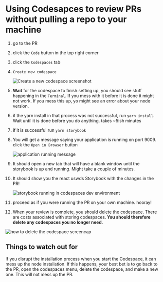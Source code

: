 # Using Codesapces to review PRs without pulling a repo to your machine

1. go to the PR
2. click the `Code` button in the top right corner
3. click the `Codespaces` tab
4. `Create new codespace`

   ![Create a new codespace screenshot](https://prod-files-secure.s3.us-west-2.amazonaws.com/bf5cb10c-8e7c-41db-97ca-ded0d1f001c9/49ab6248-8f67-4e79-9ee5-7dee09e03237/Untitled.png)

5. **Wait** for the codespace to finish setting up, you should see stuff happening in the `Terminal`. If you mess with it before it is done it might not work. If you mess this up, yo might see an error about your node version.
6. if the yarn install in that process was not successful, run `yarn install`. Wait until it is done before you do anything. takes ~5ish minutes
7. if it is successful run `yarn storybook`
8. You will get a message saying your application is running on port 9009. click the `Open in Browser` button

   ![application running message](https://prod-files-secure.s3.us-west-2.amazonaws.com/bf5cb10c-8e7c-41db-97ca-ded0d1f001c9/1816a7df-3b12-4269-860f-8a1a1e616a65/Untitled.png)

9. It should open a new tab that will have a blank window until the storybook is up and running. Might take a couple of minutes.
10. It should show you the react uswds Storybook with the changes in the PR!

    ![storybook running in codespaces dev environment](https://prod-files-secure.s3.us-west-2.amazonaws.com/bf5cb10c-8e7c-41db-97ca-ded0d1f001c9/02e9a1e8-ba30-4691-a37a-0d7def377db5/Untitled.png)

11. proceed as if you were running the PR on your own machine. hooray!
12. When your review is complete, you should delete the codespace. There are costs associated with storing codespaces. **You should therefore delete any codespaces you no longer need**.

![how to delete the codespace screencap](https://prod-files-secure.s3.us-west-2.amazonaws.com/bf5cb10c-8e7c-41db-97ca-ded0d1f001c9/87a1d20d-6234-4a75-8498-f5dd89baadc9/Untitled.png)

## Things to watch out for

If you disrupt the installation process when you start the Codespace, it can mess up the node installation. If this happens, your best bet is to go back to the PR, open the codespaces menu, delete the codespace, and make a new one. This will not mess up the PR.
